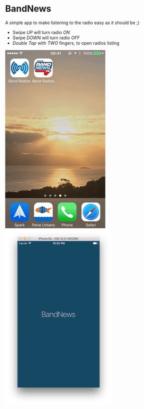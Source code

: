 # BandNews
A simple app to make listening to the radio easy as it should be ;)

- Swipe *UP* will turn radio *ON*
- Swipe *DOWN* will turn radio *OFF*
- *Double Tap* with *TWO* fingers, to open radios listing

![super simple BandNews](img/bnews-demo.gif)
![super simple BandNews](img/ss01.png)


